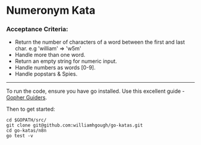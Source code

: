 # Numeronym Kata


### Acceptance Criteria:
* Return the number of characters of a word between the first and last char. e.g 'william' => 'w5m'
* Handle more than one word.
* Return an empty string for numeric input.
* Handle numbers as words [0-9].
* Handle popstars & Spies.

---

To run the code, ensure you have go installed. Use this excellent guide - [Gopher Guiders](http://gopherguides.com/before-you-come-to-class).

Then to get started:
```
cd $GOPATH/src/
git clone git@github.com:williamhgough/go-katas.git
cd go-katas/n8n
go test -v
```